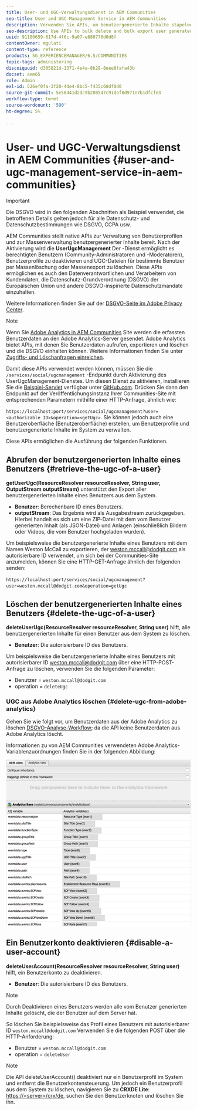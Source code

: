 ```yaml
---
title: User- und UGC-Verwaltungsdienst in AEM Communities
seo-title: User and UGC Management Service in AEM Communities
description: Verwenden Sie APIs, um benutzergenerierte Inhalte stapelweise zu löschen und zu exportieren und das Benutzerkonto zu deaktivieren.
seo-description: Use APIs to bulk delete and bulk export user generated content, and disable user account.
uuid: 91180659-617d-4f6c-9a07-e680770d0d8f
contentOwner: mgulati
content-type: reference
products: SG_EXPERIENCEMANAGER/6.5/COMMUNITIES
topic-tags: administering
discoiquuid: d305821d-1371-4e4a-8b28-8eee8fafa43b
docset: aem65
role: Admin
exl-id: 526ef0fa-3f20-4de4-8bc5-f435c60df0d0
source-git-commit: 5e56441d2dc9b280547c91def8d971e7b1dfcfe3
workflow-type: tm+mt
source-wordcount: '590'
ht-degree: 5%

---
```


# User- und UGC-Verwaltungsdienst in AEM Communities {#user-and-ugc-management-service-in-aem-communities}

>[!IMPORTANT]
>
>Die DSGVO wird in den folgenden Abschnitten als Beispiel verwendet, die betroffenen Details gelten jedoch für alle Datenschutz- und Datenschutzbestimmungen wie DSGVO, CCPA usw.

AEM Communities stellt native APIs zur Verwaltung von Benutzerprofilen und zur Massenverwaltung benutzergenerierter Inhalte bereit. Nach der Aktivierung wird die **UserUgcManagement** Der -Dienst ermöglicht es berechtigten Benutzern (Community-Administratoren und -Moderatoren), Benutzerprofile zu deaktivieren und UGC-Dateien für bestimmte Benutzer per Massenlöschung oder Massenexport zu löschen. Diese APIs ermöglichen es auch den Datenverantwortlichen und Verarbeitern von Kundendaten, die Datenschutz-Grundverordnung (DSGVO) der Europäischen Union und andere DSGVO-inspirierte Datenschutzmandate einzuhalten.

Weitere Informationen finden Sie auf der [DSGVO-Seite im Adobe Privacy Center](https://www.adobe.com/de/privacy/general-data-protection-regulation.html).

>[!NOTE]
>
>Wenn Sie [Adobe Analytics in AEM Communities](/help/communities/analytics.md) Site werden die erfassten Benutzerdaten an den Adobe Analytics-Server gesendet. Adobe Analytics bietet APIs, mit denen Sie Benutzerdaten aufrufen, exportieren und löschen und die DSGVO einhalten können. Weitere Informationen finden Sie unter [Zugriffs- und Löschanfragen einreichen](https://experienceleague.adobe.com/docs/analytics/admin/data-governance/gdpr-submit-access-delete.html).

Damit diese APIs verwendet werden können, müssen Sie die `/services/social/ugcmanagement` -Endpunkt durch Aktivierung des UserUgcManagement-Dienstes. Um diesen Dienst zu aktivieren, installieren Sie die [Beispiel-Servlet](https://github.com/Adobe-Marketing-Cloud/aem-communities-ugc-migration/tree/main/bundles/communities-ugc-management-servlet) verfügbar unter [GitHub.com](https://github.com/Adobe-Marketing-Cloud/aem-communities-ugc-migration/tree/main/bundles/communities-ugc-management-servlet). Drücken Sie dann den Endpunkt auf der Veröffentlichungsinstanz Ihrer Communities-Site mit entsprechenden Parametern mithilfe einer HTTP-Anfrage, ähnlich wie:

`https://localhost:port/services/social/ugcmanagement?user=<authorizable ID>&operation=<getUgc>`. Sie können jedoch auch eine Benutzeroberfläche (Benutzeroberfläche) erstellen, um Benutzerprofile und benutzergenerierte Inhalte im System zu verwalten.

Diese APIs ermöglichen die Ausführung der folgenden Funktionen.

## Abrufen der benutzergenerierten Inhalte eines Benutzers {#retrieve-the-ugc-of-a-user}

**getUserUgc(ResourceResolver resourceResolver, String user, OutputStream outputStream)** unterstützt den Export aller benutzergenerierten Inhalte eines Benutzers aus dem System.

* **Benutzer**: Berechenbare ID eines Benutzers.
* **outputStream**: Das Ergebnis wird als Ausgabestream zurückgegeben. Hierbei handelt es sich um eine ZIP-Datei mit dem vom Benutzer generierten Inhalt (als JSON-Datei) und Anlagen (einschließlich Bildern oder Videos, die vom Benutzer hochgeladen wurden).

Um beispielsweise die benutzergenerierte Inhalte eines Benutzers mit dem Namen Weston McCall zu exportieren, der weston.mccall@dodgit.com als autorisierbare ID verwendet, um sich bei der Communities-Site anzumelden, können Sie eine HTTP-GET-Anfrage ähnlich der folgenden senden:

`https://localhost:port/services/social/ugcmanagement?user=weston.mccall@dodgit.com&operation=getUgc`

## Löschen der benutzergenerierten Inhalte eines Benutzers {#delete-the-ugc-of-a-user}

**deleteUserUgc(ResourceResolver resourceResolver, String user)** hilft, alle benutzergenerierten Inhalte für einen Benutzer aus dem System zu löschen.

* **Benutzer**: Die autorisierbare ID des Benutzers.

Um beispielsweise die benutzergenerierte Inhalte eines Benutzers mit autorisierbarer ID weston.mccall@dodgit.com über eine HTTP-POST-Anfrage zu löschen, verwenden Sie die folgenden Parameter:

* Benutzer = `weston.mccall@dodgit.com`
* operation = `deleteUgc`

### UGC aus Adobe Analytics löschen {#delete-ugc-from-adobe-analytics}

Gehen Sie wie folgt vor, um Benutzerdaten aus der Adobe Analytics zu löschen [DSGVO-Analyse-Workflow](https://experienceleague.adobe.com/docs/analytics/admin/data-governance/an-gdpr-workflow.html?lang=de); da die API keine Benutzerdaten aus Adobe Analytics löscht.

Informationen zu von AEM Communities verwendeten Adobe Analytics-Variablenzuordnungen finden Sie in der folgenden Abbildung:

![Variablenzuordnung für AEM Communities in Adobe Analytics](assets/analytics-communities-mapping.png)

## Ein Benutzerkonto deaktivieren {#disable-a-user-account}

**deleteUserAccount(ResourceResolver resourceResolver, String user)** hilft, ein Benutzerkonto zu deaktivieren.

* **Benutzer**: Die autorisierbare ID des Benutzers.

>[!NOTE]
>
>Durch Deaktivieren eines Benutzers werden alle vom Benutzer generierten Inhalte gelöscht, die der Benutzer auf dem Server hat.

So löschen Sie beispielsweise das Profil eines Benutzers mit autorisierbarer ID `weston.mccall@dodgit.com` Verwenden Sie die folgenden POST über die HTTP-Anforderung:

* Benutzer = `weston.mccall@dodgit.com`
* operation = `deleteUser`

>[!NOTE]
>
>Die API deleteUserAccount() deaktiviert nur ein Benutzerprofil im System und entfernt die Benutzerkontensteuerung. Um jedoch ein Benutzerprofil aus dem System zu löschen, navigieren Sie zu **CRXDE Lite**: [https://&lt;server>/crx/de](https://localhost:4502/crx/de), suchen Sie den Benutzerknoten und löschen Sie ihn.
